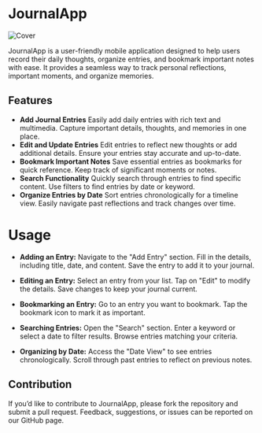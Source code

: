 # JournalApp

![Cover](https://github.com/user-attachments/assets/725aafd2-fc94-4c96-a50f-286a635cb095)

JournalApp is a user-friendly mobile application designed to help users record their daily thoughts, organize entries, and bookmark important notes with ease. It provides a seamless way to track personal reflections, important moments, and organize memories.



## Features

- **Add Journal Entries**
Easily add daily entries with rich text and multimedia.
Capture important details, thoughts, and memories in one place.
- **Edit and Update Entries**
Edit entries to reflect new thoughts or add additional details.
Ensure your entries stay accurate and up-to-date.
- **Bookmark Important Notes**
Save essential entries as bookmarks for quick reference.
Keep track of significant moments or notes.
- **Search Functionality**
Quickly search through entries to find specific content.
Use filters to find entries by date or keyword.
- **Organize Entries by Date**
Sort entries chronologically for a timeline view.
Easily navigate past reflections and track changes over time.

# Usage

- **Adding an Entry:**
Navigate to the "Add Entry" section.
Fill in the details, including title, date, and content.
Save the entry to add it to your journal.

- **Editing an Entry:**
Select an entry from your list.
Tap on "Edit" to modify the details.
Save changes to keep your journal current.

- **Bookmarking an Entry:**
Go to an entry you want to bookmark.
Tap the bookmark icon to mark it as important.

- **Searching Entries:**
Open the "Search" section.
Enter a keyword or select a date to filter results.
Browse entries matching your criteria.

- **Organizing by Date:**
Access the "Date View" to see entries chronologically.
Scroll through past entries to reflect on previous notes.

## Contribution
If you’d like to contribute to JournalApp, please fork the repository and submit a pull request. Feedback, suggestions, or issues can be reported on our GitHub page.

